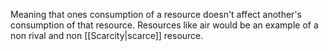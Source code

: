 Meaning that ones consumption of a resource doesn't affect another's consumption of that resource. Resources like air would be an example of a non rival and non [[Scarcity|scarce]] resource.